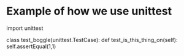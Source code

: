 




# Example of how we use unittest

import unittest

class test_boggle(unittest.TestCase):
    def test_is_this_thing_on(self):
        self.assertEqual(1,1)